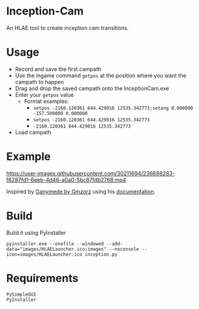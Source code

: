 # Inception-Cam
An HLAE tool to create inception cam transitions.

# Usage
* Record and save the first campath
* Use the ingame command `getpos` at the position where you want the campath to happen
* Drag and drop the saved campath onto the InceptionCam.exe
* Enter your `getpos` value 
   - Format examples:
      - `setpos -2160.120361 644.429016 12535.342773;setang 0.000000 -157.500000 0.000000`
      - `setpos -2160.120361 644.429016 12535.342773`
      - `-2160.120361 644.429016 12535.342773`
* Load campath


# Example
https://user-images.githubusercontent.com/30211694/236698283-f6287fd1-6eeb-4d46-a0a0-5bc67fdb2768.mp4

Inspired by [Ganymede by Gmzorz](https://youtu.be/OKpI_Ea48Wo) using his [documentation](http://gmzorz.com/inception).

# Build
Build it using PyInstaller
```
pyinstaller.exe --onefile --windowed --add-data="images/HLAELauncher.ico;images" --noconsole --icon=images/HLAELauncher.ico inception.py
```

# Requirements
```
PySimpleGUI
PyInstaller
```
